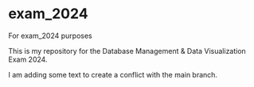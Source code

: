 # exam_2024
For exam_2024 purposes

This is my repository for the Database Management & Data Visualization Exam 2024.

I am adding some text to create a conflict with the main branch. 